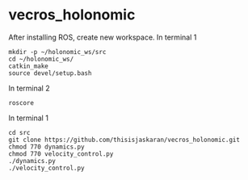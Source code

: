 # vecros_holonomic

After installing ROS, create new workspace. In terminal 1
```
mkdir -p ~/holonomic_ws/src
cd ~/holonomic_ws/
catkin_make
source devel/setup.bash
```
In terminal 2
```
roscore
```
In terminal 1
```
cd src
git clone https://github.com/thisisjaskaran/vecros_holonomic.git
chmod 770 dynamics.py
chmod 770 velocity_control.py
./dynamics.py
./velocity_control.py
```
